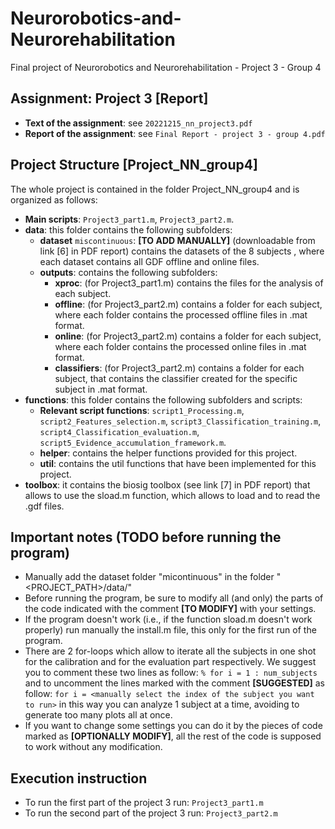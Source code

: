 # Neurorobotics-and-Neurorehabilitation #
Final project of Neurorobotics and Neurorehabilitation - Project 3 - Group 4

## Assignment: Project 3 [Report]
* **Text of the assignment**: see `20221215_nn_project3.pdf`
* **Report of the assignment**: see `Final Report - project 3 - group 4.pdf`

## Project Structure [Project_NN_group4]
The whole project is contained in the folder Project_NN_group4 and is organized as follows:
* **Main scripts**: `Project3_part1.m`, `Project3_part2.m`.
* **data**: this folder contains the following subfolders:
  * **dataset** `miscontinuous`: **[TO ADD MANUALLY]** (downloadable from link [6] in PDF report) contains the datasets of the 8 subjects , where each dataset contains all GDF offline and online files.
  * **outputs**: contains the following subfolders:
    * **xproc**: (for Project3_part1.m) contains the files for the analysis of each subject.
    * **offline**: (for Project3_part2.m) contains a folder for each subject, where each folder contains the processed offline files in .mat format.
    * **online**: (for Project3_part2.m) contains a folder for each subject, where each folder contains the processed online files in .mat format.
    * **classifiers**: (for Project3_part2.m) contains a folder for each subject, that contains the classifier created for the specific subject in .mat format.
* **functions**: this folder contains the following subfolders and scripts:
  * **Relevant script functions**: `script1_Processing.m`, `script2_Features_selection.m`, `script3_Classification_training.m`, `script4_Classification_evaluation.m`, `script5_Evidence_accumulation_framework.m`.
  * **helper**: contains the helper functions provided for this project.
  * **util**: contains the util functions that have been implemented for this project.
* **toolbox**: it contains the biosig toolbox (see link [7] in PDF report) that allows to use the sload.m function, which allows to load and to read the .gdf files.

## Important notes (TODO before running the program)
* Manually add the dataset folder "micontinuous" in the folder "<PROJECT_PATH>/data/"
* Before running the program, be sure to modify all (and only) the parts of the code indicated with the comment **[TO MODIFY]** with your settings.
* If the program doesn't work (i.e., if the function sload.m doesn't work properly) run manually the install.m file, this only for the first run of the program.
* There are 2 for-loops which allow to iterate all the subjects in one shot for the calibration and for the evaluation part respectively. We suggest you to comment these two lines as follow:
  `% for i = 1 : num_subjects`
and to uncomment the lines marked with the comment **[SUGGESTED]** as follow:
  `for i = <manually select the index of the subject you want to run>`
in this way you can analyze 1 subject at a time, avoiding to generate too many plots all at once.
* If you want to change some settings you can do it by the pieces of code marked as **[OPTIONALLY MODIFY]**, all the rest of the code is supposed to work without any modification.

## Execution instruction
* To run the first part of the project 3 run: `Project3_part1.m`
* To run the second part of the project 3 run: `Project3_part2.m`
